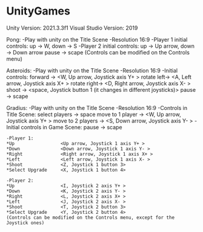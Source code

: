 # UnityGames
Unity Version: 2021.3.3f1
Visual Studio Version: 2019

Pong:
-Play with unity on the Title Scene
-Resolution 16:9
-Player 1 initial controls: up -> W, down -> S
-Player 2 initial controls: up -> Up arrow, down -> Down arrow
	pause -> scape
(Controls can be modified on the Controls menu)

Asteroids:
-Play with unity on the Title Scene
-Resolution 16:9
-Initial controls: 
	forward -> <W, Up arrow, Joystick axis Y+ >
	rotate left-> <A, Left arrow, Joystick axis X+ >
	rotate right-> <D, Right arrow, Joystick axis X- >
	shoot -> <space, Joystick button 1 (it changes in different joysticks)>
	pause -> scape
	
Gradius:
-Play with unity on the Title Scene
-Resolution 16:9
-Controls in Title Scene:
	select players -> space
	move to 1 player -> <W, Up arrow, Joystick axis Y+ >
	move to 2 players -> <S, Down arrow, Joystick axis Y- >
-Initial controls in Game Scene:
	pause -> scape
	
	-Player 1:
	*Up					<Up arrow, Joystick 1 axis Y+ >
	*Down				<Down arrow, Joystick 1 axis Y- >
	*Right				<Right arrow, Joystick 1 axis X+ >
	*Left				<Left arrow, Joystick 1 axis X- >
	*Shoot				<Z, Joystick 1 button 3>
	*Select Upgrade		<X, Joystick 1 button 4>
	
	-Player 2:
	*Up					<I, Joystick 2 axis Y+ >
	*Down				<K, Joystick 2 axis Y- >
	*Right				<L, Joystick 2 axis X+ >
	*Left				<J, Joystick 2 axis X- >
	*Shoot				<T, Joystick 2 button 3>
	*Select Upgrade		<Y, Joystick 2 button 4>
	(Controls can be modified on the Controls menu, except for the Joystick ones)
